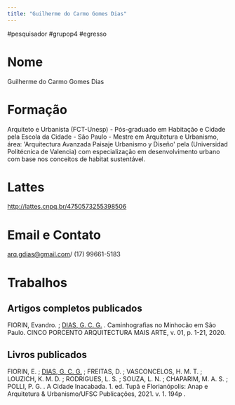 ```yaml
---
title: "Guilherme do Carmo Gomes Dias"
---
```


#pesquisador #grupop4 #egresso 

# Nome
Guilherme do Carmo Gomes Dias
# Formação
Arquiteto e Urbanista (FCT-Unesp) - Pós-graduado em Habitação e Cidade pela Escola da Cidade - São Paulo - Mestre em Arquitetura e Urbanismo, área: 'Arquitectura Avanzada Paisaje Urbanismo y Diseño' pela (Universidad Politécnica de Valencia) com especialização em desenvolvimento urbano com base nos conceitos de habitat sustentável.
# Lattes
http://lattes.cnpq.br/4750573255398506
# Email e Contato
arq.gdias@gmail.com/ (17) 99661-5183
# Trabalhos

## Artigos completos publicados

FIORIN, Evandro. ; [DIAS, G. C. G.](http://lattes.cnpq.br/4750573255398506) . Caminhografias no Minhocão em São Paulo. CINCO PORCENTO ARQUITECTURA MAIS ARTE, v. 01, p. 1-21, 2020.

## Livros publicados

FIORIN, E. ; [DIAS, G. C. G.](http://lattes.cnpq.br/4750573255398506) ; FREITAS, D. ; VASCONCELOS, H. M. T. ; LOUZICH, K. M. D. ; RODRIGUES, L. S. ; SOUZA, L. N. ; CHAPARIM, M. A. S. ; POLLI, P. G. . A Cidade Inacabada. 1. ed. Tupã e Florianópolis: Anap e Arquitetura & Urbanismo/UFSC Publicações, 2021. v. 1. 194p .
